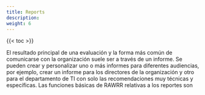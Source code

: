 ```yaml
---
title: Reports
description: 
weight: 6
---
```


{{< toc >}}

El resultado principal de una evaluación y la forma más común de comunicarse con la
organización suele ser a través de un informe. Se pueden crear y personalizar uno o más
informes para diferentes audiencias, por ejemplo, crear un informe para los directores de la organización y otro para el departamento de TI con solo las recomendaciones muy 
técnicas y específicas. Las funciones básicas de RAWRR relativas a los reportes son

